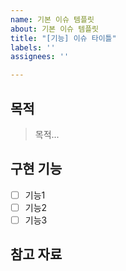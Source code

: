 ```yaml
---
name: 기본 이슈 템플릿
about: 기본 이슈 템플릿
title: "[기능] 이슈 타이틀"
labels: ''
assignees: ''

---
```


## 목적
> 목적...

## 구현 기능
- [ ] 기능1
- [ ] 기능2
- [ ] 기능3

## 참고 자료

